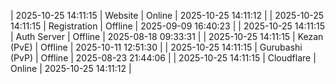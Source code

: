 | 2025-10-25 14:11:15 | Website | Online | 2025-10-25 14:11:12 |
| 2025-10-25 14:11:15 | Registration | Offline | 2025-09-09 16:40:23 |
| 2025-10-25 14:11:15 | Auth Server | Offline | 2025-08-18 09:33:31 |
| 2025-10-25 14:11:15 | Kezan (PvE) | Offline | 2025-10-11 12:51:30 |
| 2025-10-25 14:11:15 | Gurubashi (PvP) | Offline | 2025-08-23 21:44:06 |
| 2025-10-25 14:11:15 | Cloudflare | Online | 2025-10-25 14:11:12 |
